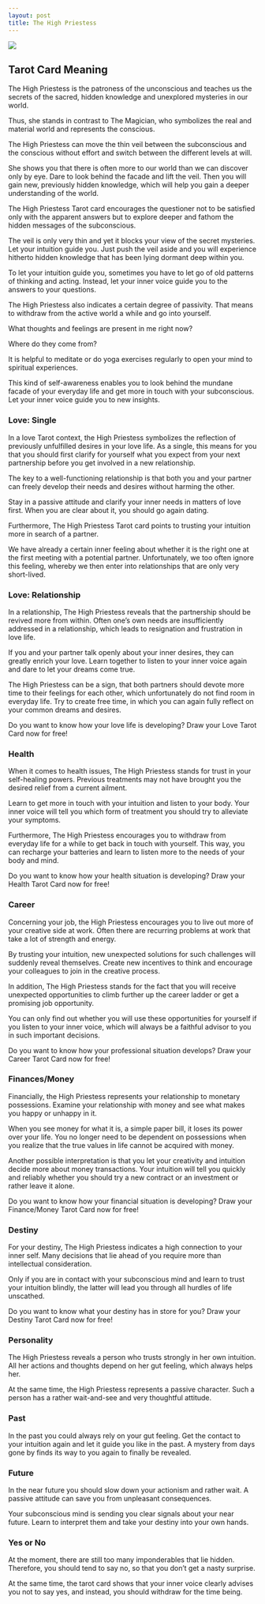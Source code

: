 ```yaml
---
layout: post
title: The High Priestess
---
```


![](../images/2-The-High-Priestess-Tarot-Card-Meaning-732x1024.webp)

## Tarot Card Meaning
The High Priestess is the patroness of the unconscious and teaches us the secrets of the sacred, hidden knowledge and unexplored mysteries in our world.

Thus, she stands in contrast to The Magician, who symbolizes the real and material world and represents the conscious.

The High Priestess can move the thin veil between the subconscious and the conscious without effort and switch between the different levels at will.

She shows you that there is often more to our world than we can discover only by eye. Dare to look behind the facade and lift the veil. Then you will gain new, previously hidden knowledge, which will help you gain a deeper understanding of the world.

The High Priestess Tarot card encourages the questioner not to be satisfied only with the apparent answers but to explore deeper and fathom the hidden messages of the subconscious.

The veil is only very thin and yet it blocks your view of the secret mysteries. Let your intuition guide you. Just push the veil aside and you will experience hitherto hidden knowledge that has been lying dormant deep within you.

To let your intuition guide you, sometimes you have to let go of old patterns of thinking and acting. Instead, let your inner voice guide you to the answers to your questions.

The High Priestess also indicates a certain degree of passivity. That means to withdraw from the active world a while and go into yourself.

What thoughts and feelings are present in me right now?

Where do they come from?

It is helpful to meditate or do yoga exercises regularly to open your mind to spiritual experiences.

This kind of self-awareness enables you to look behind the mundane facade of your everyday life and get more in touch with your subconscious. Let your inner voice guide you to new insights.


### Love: Single
In a love Tarot context, the High Priestess symbolizes the reflection of previously unfulfilled desires in your love life. As a single, this means for you that you should first clarify for yourself what you expect from your next partnership before you get involved in a new relationship.

The key to a well-functioning relationship is that both you and your partner can freely develop their needs and desires without harming the other.

Stay in a passive attitude and clarify your inner needs in matters of love first. When you are clear about it, you should go again dating.

Furthermore, The High Priestess Tarot card points to trusting your intuition more in search of a partner.

We have already a certain inner feeling about whether it is the right one at the first meeting with a potential partner. Unfortunately, we too often ignore this feeling, whereby we then enter into relationships that are only very short-lived.

### Love: Relationship
In a relationship, The High Priestess reveals that the partnership should be revived more from within. Often one’s own needs are insufficiently addressed in a relationship, which leads to resignation and frustration in love life.

If you and your partner talk openly about your inner desires, they can greatly enrich your love. Learn together to listen to your inner voice again and dare to let your dreams come true.

The High Priestess can be a sign, that both partners should devote more time to their feelings for each other, which unfortunately do not find room in everyday life. Try to create free time, in which you can again fully reflect on your common dreams and desires.

Do you want to know how your love life is developing? Draw your Love Tarot Card now for free!

### Health

When it comes to health issues, The High Priestess stands for trust in your self-healing powers. Previous treatments may not have brought you the desired relief from a current ailment.

Learn to get more in touch with your intuition and listen to your body. Your inner voice will tell you which form of treatment you should try to alleviate your symptoms.

Furthermore, The High Priestess encourages you to withdraw from everyday life for a while to get back in touch with yourself. This way, you can recharge your batteries and learn to listen more to the needs of your body and mind.

Do you want to know how your health situation is developing? Draw your Health Tarot Card now for free!

### Career

Concerning your job, the High Priestess encourages you to live out more of your creative side at work. Often there are recurring problems at work that take a lot of strength and energy.

By trusting your intuition, new unexpected solutions for such challenges will suddenly reveal themselves. Create new incentives to think and encourage your colleagues to join in the creative process.

In addition, The High Priestess stands for the fact that you will receive unexpected opportunities to climb further up the career ladder or get a promising job opportunity.

You can only find out whether you will use these opportunities for yourself if you listen to your inner voice, which will always be a faithful advisor to you in such important decisions.

Do you want to know how your professional situation develops? Draw your Career Tarot Card now for free!

### Finances/Money

Financially, the High Priestess represents your relationship to monetary possessions. Examine your relationship with money and see what makes you happy or unhappy in it.

When you see money for what it is, a simple paper bill, it loses its power over your life. You no longer need to be dependent on possessions when you realize that the true values in life cannot be acquired with money.

Another possible interpretation is that you let your creativity and intuition decide more about money transactions. Your intuition will tell you quickly and reliably whether you should try a new contract or an investment or rather leave it alone.

Do you want to know how your financial situation is developing? Draw your Finance/Money Tarot Card now for free!

### Destiny

For your destiny, The High Priestess indicates a high connection to your inner self. Many decisions that lie ahead of you require more than intellectual consideration.

Only if you are in contact with your subconscious mind and learn to trust your intuition blindly, the latter will lead you through all hurdles of life unscathed.

Do you want to know what your destiny has in store for you? Draw your Destiny Tarot Card now for free!

### Personality
The High Priestess reveals a person who trusts strongly in her own intuition. All her actions and thoughts depend on her gut feeling, which always helps her.

At the same time, the High Priestess represents a passive character. Such a person has a rather wait-and-see and very thoughtful attitude.

### Past
In the past you could always rely on your gut feeling. Get the contact to your intuition again and let it guide you like in the past. A mystery from days gone by finds its way to you again to finally be revealed.

### Future
In the near future you should slow down your actionism and rather wait. A passive attitude can save you from unpleasant consequences.

Your subconscious mind is sending you clear signals about your near future. Learn to interpret them and take your destiny into your own hands.

### Yes or No
At the moment, there are still too many imponderables that lie hidden. Therefore, you should tend to say no, so that you don’t get a nasty surprise.

At the same time, the tarot card shows that your inner voice clearly advises you not to say yes, and instead, you should withdraw for the time being.

